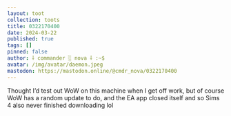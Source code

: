 ```yaml
---
layout: toot
collection: toots
title: 0322170400
date: 2024-03-22
published: true
tags: []
pinned: false
author: ⸸ commander ░ nova ⸸ :~$
avatar: /img/avatar/daemon.jpeg
mastodon: https://mastodon.online/@cmdr_nova/0322170400
---
```


Thought I’d test out WoW on this machine when I get off work, but of course WoW has a random update to do, and the EA app closed itself and so Sims 4 also never finished downloading lol
